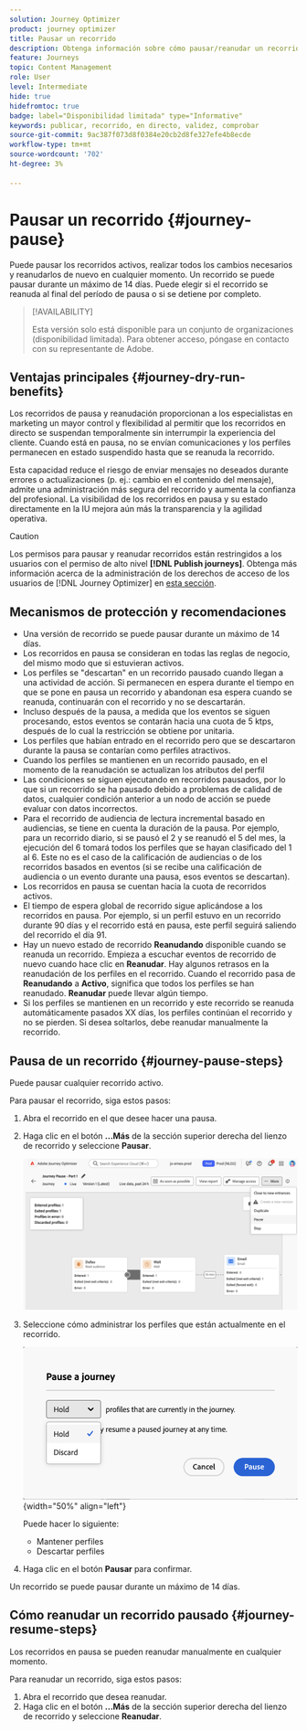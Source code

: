 ```yaml
---
solution: Journey Optimizer
product: journey optimizer
title: Pausar un recorrido
description: Obtenga información sobre cómo pausar/reanudar un recorrido
feature: Journeys
topic: Content Management
role: User
level: Intermediate
hide: true
hidefromtoc: true
badge: label="Disponibilidad limitada" type="Informative"
keywords: publicar, recorrido, en directo, validez, comprobar
source-git-commit: 9ac387f073d8f0384e20cb2d8fe327efe4b8ecde
workflow-type: tm+mt
source-wordcount: '702'
ht-degree: 3%

---
```


# Pausar un recorrido {#journey-pause}

Puede pausar los recorridos activos, realizar todos los cambios necesarios y reanudarlos de nuevo en cualquier momento. Un recorrido se puede pausar durante un máximo de 14 días. Puede elegir si el recorrido se reanuda al final del período de pausa o si se detiene por completo.


>[!AVAILABILITY]
>
>Esta versión solo está disponible para un conjunto de organizaciones (disponibilidad limitada). Para obtener acceso, póngase en contacto con su representante de Adobe.


## Ventajas principales {#journey-dry-run-benefits}

Los recorridos de pausa y reanudación proporcionan a los especialistas en marketing un mayor control y flexibilidad al permitir que los recorridos en directo se suspendan temporalmente sin interrumpir la experiencia del cliente. Cuando está en pausa, no se envían comunicaciones y los perfiles permanecen en estado suspendido hasta que se reanuda la recorrido.

Esta capacidad reduce el riesgo de enviar mensajes no deseados durante errores o actualizaciones (p. ej.: cambio en el contenido del mensaje), admite una administración más segura del recorrido y aumenta la confianza del profesional. La visibilidad de los recorridos en pausa y su estado directamente en la IU mejora aún más la transparencia y la agilidad operativa.

>[!CAUTION]
>
>Los permisos para pausar y reanudar recorridos están restringidos a los usuarios con el permiso de alto nivel **[!DNL Publish journeys]**. Obtenga más información acerca de la administración de los derechos de acceso de los usuarios de [!DNL Journey Optimizer] en [esta sección](../administration/permissions-overview.md).

## Mecanismos de protección y recomendaciones

* Una versión de recorrido se puede pausar durante un máximo de 14 días.
* Los recorridos en pausa se consideran en todas las reglas de negocio, del mismo modo que si estuvieran activos.
* Los perfiles se &quot;descartan&quot; en un recorrido pausado cuando llegan a una actividad de acción. Si permanecen en espera durante el tiempo en que se pone en pausa un recorrido y abandonan esa espera cuando se reanuda, continuarán con el recorrido y no se descartarán.
* Incluso después de la pausa, a medida que los eventos se siguen procesando, estos eventos se contarán hacia una cuota de 5 ktps, después de lo cual la restricción se obtiene por unitaria.
* Los perfiles que habían entrado en el recorrido pero que se descartaron durante la pausa se contarían como perfiles atractivos.
* Cuando los perfiles se mantienen en un recorrido pausado, en el momento de la reanudación se actualizan los atributos del perfil
* Las condiciones se siguen ejecutando en recorridos pausados, por lo que si un recorrido se ha pausado debido a problemas de calidad de datos, cualquier condición anterior a un nodo de acción se puede evaluar con datos incorrectos.
* Para el recorrido de audiencia de lectura incremental basado en audiencias, se tiene en cuenta la duración de la pausa. Por ejemplo, para un recorrido diario, si se pausó el 2 y se reanudó el 5 del mes, la ejecución del 6 tomará todos los perfiles que se hayan clasificado del 1 al 6. Este no es el caso de la calificación de audiencias o de los recorridos basados en eventos (si se recibe una calificación de audiencia o un evento durante una pausa, esos eventos se descartan).
* Los recorridos en pausa se cuentan hacia la cuota de recorridos activos.
* El tiempo de espera global de recorrido sigue aplicándose a los recorridos en pausa. Por ejemplo, si un perfil estuvo en un recorrido durante 90 días y el recorrido está en pausa, este perfil seguirá saliendo del recorrido el día 91.
* Hay un nuevo estado de recorrido **Reanudando** disponible cuando se reanuda un recorrido. Empieza a escuchar eventos de recorrido de nuevo cuando hace clic en **Reanudar**.  Hay algunos retrasos en la reanudación de los perfiles en el recorrido. Cuando el recorrido pasa de **Reanudando** a **Activo**, significa que todos los perfiles se han reanudado. **Reanudar** puede llevar algún tiempo.
* Si los perfiles se mantienen en un recorrido y este recorrido se reanuda automáticamente pasados XX días, los perfiles continúan el recorrido y no se pierden. Si desea soltarlos, debe reanudar manualmente la recorrido.
  <!--* There is a guardrail (at an org level) on the max number of profiles that can be held in paused journeys. This guardrail is per org, and is visible in the journey inventory on a new bar (only visible when there are paused journeys).-->

## Pausa de un recorrido {#journey-pause-steps}

Puede pausar cualquier recorrido activo.

Para pausar el recorrido, siga estos pasos:

1. Abra el recorrido en el que desee hacer una pausa.
1. Haga clic en el botón **...Más** de la sección superior derecha del lienzo de recorrido y seleccione **Pausar**.

   ![Pausar el botón de recorrido](assets/pause-journey-button.png)

1. Seleccione cómo administrar los perfiles que están actualmente en el recorrido.

   ![Pausar opciones de recorrido](assets/pause-confirm.png){width="50%" align="left"}

   Puede hacer lo siguiente:

   * Mantener perfiles
   * Descartar perfiles

1. Haga clic en el botón **Pausar** para confirmar.

Un recorrido se puede pausar durante un máximo de 14 días.

## Cómo reanudar un recorrido pausado {#journey-resume-steps}

Los recorridos en pausa se pueden reanudar manualmente en cualquier momento.

Para reanudar un recorrido, siga estos pasos:

1. Abra el recorrido que desea reanudar.
1. Haga clic en el botón **...Más** de la sección superior derecha del lienzo de recorrido y seleccione **Reanudar**.




